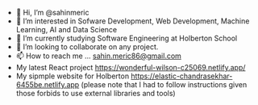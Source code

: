 - 👋 Hi, I’m @sahinmeric
- 👀 I’m interested in Sofware Development, Web Development, Machine Learning, AI and Data Science
- 🌱 I’m currently studying Software Engineering at Holberton School
- 💞️ I’m looking to collaborate on any project.
- 📫 How to reach me ... sahin.meric86@gmail.com
- My latest React project https://wonderful-wilson-c25069.netlify.app/
- My sipmple website for Holberton https://elastic-chandrasekhar-6455be.netlify.app (please note that I had to follow instructions given those forbids to use external libraries and tools)

<!---
sahinmeric/sahinmeric is a ✨ special ✨ repository because its `README.md` (this file) appears on your GitHub profile.
You can click the Preview link to take a look at your changes.
--->
